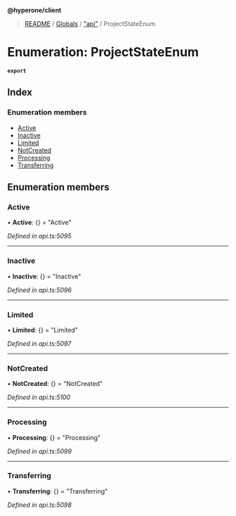 **@hyperone/client**

> [README](../README.md) / [Globals](../globals.md) / ["api"](../modules/_api_.md) / ProjectStateEnum

# Enumeration: ProjectStateEnum

**`export`** 

## Index

### Enumeration members

* [Active](_api_.projectstateenum.md#active)
* [Inactive](_api_.projectstateenum.md#inactive)
* [Limited](_api_.projectstateenum.md#limited)
* [NotCreated](_api_.projectstateenum.md#notcreated)
* [Processing](_api_.projectstateenum.md#processing)
* [Transferring](_api_.projectstateenum.md#transferring)

## Enumeration members

### Active

•  **Active**: {} = "Active"

*Defined in api.ts:5095*

___

### Inactive

•  **Inactive**: {} = "Inactive"

*Defined in api.ts:5096*

___

### Limited

•  **Limited**: {} = "Limited"

*Defined in api.ts:5097*

___

### NotCreated

•  **NotCreated**: {} = "NotCreated"

*Defined in api.ts:5100*

___

### Processing

•  **Processing**: {} = "Processing"

*Defined in api.ts:5099*

___

### Transferring

•  **Transferring**: {} = "Transferring"

*Defined in api.ts:5098*
